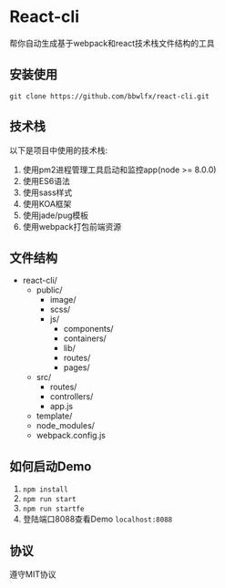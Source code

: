 # React-cli
帮你自动生成基于webpack和react技术栈文件结构的工具
## 安装使用
`git clone https://github.com/bbwlfx/react-cli.git`

## 技术栈
以下是项目中使用的技术栈:
1. 使用pm2进程管理工具启动和监控app(node >= 8.0.0)
2. 使用ES6语法
3. 使用sass样式
4. 使用KOA框架
5. 使用jade/pug模板
6. 使用webpack打包前端资源
## 文件结构
* react-cli/
  * public/
    * image/
    * scss/
    * js/
      * components/
      * containers/
      * lib/
      * routes/
      * pages/
  * src/
    * routes/
    * controllers/
    * app.js
  * template/
  * node_modules/
  * webpack.config.js

## 如何启动Demo
1. `npm install`
2. `npm run start`
3. `npm run startfe`
4. 登陆端口8088查看Demo `localhost:8088`

## 协议
遵守MIT协议